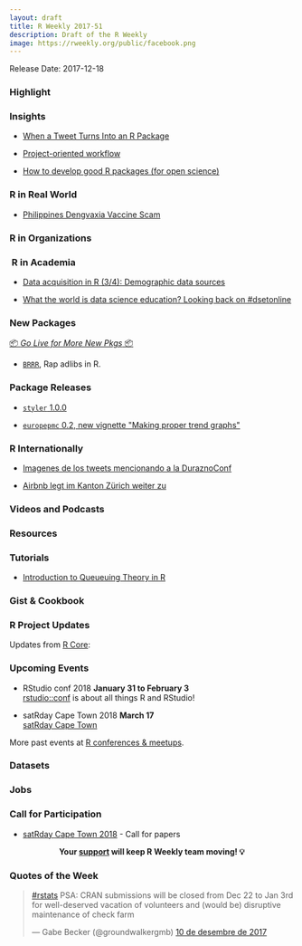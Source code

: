 ```yaml
---
layout: draft
title: R Weekly 2017-51
description: Draft of the R Weekly
image: https://rweekly.org/public/facebook.png
---
```


Release Date: 2017-12-18

###  Highlight



### Insights

+ [When a Tweet Turns Into an R Package](http://blog.sellorm.com/2017/12/10/when-a-tweet-turns-into-an-r-package/)

+ [Project-oriented workflow](https://www.tidyverse.org/articles/2017/12/workflow-vs-script/)

+ [How to develop good R packages (for open science)](http://www.masalmon.eu/2017/12/11/goodrpackages/)


### R in Real World

+ [Philippines Dengvaxia Vaccine Scam](https://brennonborbon.wordpress.com/2017/12/12/philippines-dengvaxia-vaccine-scam/)



###  R in Organizations



###  R in Academia

+ [Data acquisition in R (3/4): Demographic data sources](https://ikashnitsky.github.io/2017/data-acquisition-three/)

+ [What the world is data science education? Looking back on #dsetonline](https://jrosen48.github.io/blog/what-the-world-is-data-science-education-looking-back-on-dsetonline/)

###  New Packages

<p class="added-hostname"><a href="https://rweekly.org/live" target="_blank" class="externalLink">📦 <i>Go Live for More New Pkgs</i> 📦</a></p>

+ [`BRRR`](https://github.com/brooke-watson/BRRR), Rap adlibs in R. 


### Package Releases

+ [`styler` 1.0.0](https://cran.r-project.org/web/packages/styler/index.html)

+ [`europepmc` 0.2, new vignette "Making proper trend graphs"](https://cran.r-project.org/web/packages/europepmc/vignettes/evergreenreviewgraphs.html)

###  R Internationally

+ [Imagenes de los tweets mencionando a la DuraznoConf](https://github.com/d4tagirl/DuraznoConfMentions)

+ [Airbnb legt im Kanton Zürich weiter zu](https://statistik.zh.ch/internet/justiz_inneres/statistik/de/aktuell/mitteilungen/2017/airbnb2017.html)


###  Videos and Podcasts




###  Resources



###  Tutorials


+ [Introduction to Queueuing Theory in R](https://roh.engineering/post/mmc-queues/)




### Gist & Cookbook


<!--<div class="post-more-begin"></div><div class="post-more-end"></div>-->


###  R Project Updates

Updates from [R Core](http://developer.r-project.org/blosxom.cgi/R-devel/NEWS):




###  Upcoming Events

+ RStudio conf 2018 **January 31 to February 3** <br />
[rstudio::conf](https://www.rstudio.com/conference/) is about all things R and RStudio!

+ satRday Cape Town 2018 **March 17** <br />
[satRday Cape Town](http://capetown2018.satrdays.org/)

<!-- + R/Finance 2018 **June 1 and 2** <br />
[Applied Finance with R](http://www.rinfinance.com).

+ [CascadiaRConf](https://cascadiarconf.com/) **June 2, 2018**
Portland, OR, US

+ [7eme Rencontres R](https://r2018-rennes.sciencesconf.org/)  **5 & 6 July 2018** <br />
Rennes - Agrocampus

+ useR! 2018 **July 10, 2018** <br />
The annual useR! conference is the main meeting of the international R user and developer community. -->

More past events at [R conferences & meetups](https://conf.rweekly.org).

### Datasets



### Jobs



###  Call for Participation

+ [satRday Cape Town 2018](http://capetown2018.satrdays.org/#callforpapers) - Call for papers

<p class="hide-support added-hostname support-rweekly" style="text-align: center;font-weight: bold;">Your <a class="non-visited externalLink" href="https://www.patreon.com/rweekly" onclick="pas(this)">support</a> will keep R Weekly team moving! 💡</p>

###  Quotes of the Week

<blockquote class="twitter-tweet" data-lang="ca"><p lang="en" dir="ltr"><a href="https://twitter.com/hashtag/rstats?src=hash&amp;ref_src=twsrc%5Etfw">#rstats</a> PSA: CRAN submissions will be closed from Dec 22 to Jan 3rd for well-deserved vacation of volunteers and (would be) disruptive maintenance of check farm</p>&mdash; Gabe Becker (@groundwalkergmb) <a href="https://twitter.com/groundwalkergmb/status/939922115007954944?ref_src=twsrc%5Etfw">10 de desembre de 2017</a></blockquote>



